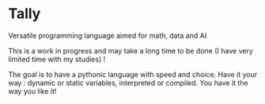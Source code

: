 # Tally
Versatile programming language aimed for math, data and AI

This is a work in progress and may take a long time to be done (I have very limited time with my studies) !

The goal is to have a pythonic language with speed and choice. Have it your way : dynamic or static variables, interpreted or compiled. You have it the way you like it!
